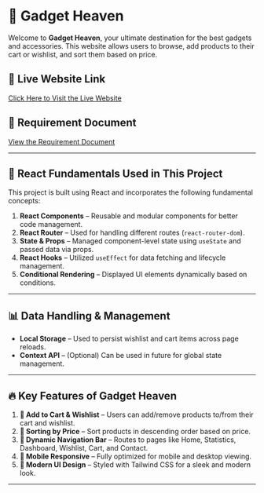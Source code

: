 # 📱 Gadget Heaven

Welcome to **Gadget Heaven**, your ultimate destination for the best gadgets and accessories. This website allows users to browse, add products to their cart or wishlist, and sort them based on price.  

## 🔗 Live Website Link  
[Click Here to Visit the Live Website](https://relaxed-otter-a05968.netlify.app/)  

## 📄 Requirement Document  
[View the Requirement Document](https://github.com/programming-hero-web-course-4/b10a8-gadget-heaven-Mahadi-Hasan402180 )  

---

## 🚀 **React Fundamentals Used in This Project**  

This project is built using React and incorporates the following fundamental concepts:  

1. **React Components** – Reusable and modular components for better code management.  
2. **React Router** – Used for handling different routes (`react-router-dom`).  
3. **State & Props** – Managed component-level state using `useState` and passed data via props.  
4. **React Hooks** – Utilized `useEffect` for data fetching and lifecycle management.  
5. **Conditional Rendering** – Displayed UI elements dynamically based on conditions.  

---

## 📊 **Data Handling & Management**  

- **Local Storage** – Used to persist wishlist and cart items across page reloads.  
- **Context API** – (Optional) Can be used in future for global state management.  

---

## 🔥 **Key Features of Gadget Heaven**  

1. **🛒 Add to Cart & Wishlist** – Users can add/remove products to/from their cart and wishlist.  
2. **🔄 Sorting by Price** – Sort products in descending order based on price.  
3. **🔀 Dynamic Navigation Bar** – Routes to pages like Home, Statistics, Dashboard, Wishlist, Cart, and Contact.  
4. **📱 Mobile Responsive** – Fully optimized for mobile and desktop viewing.  
5. **🎨 Modern UI Design** – Styled with Tailwind CSS for a sleek and modern look.  

---



